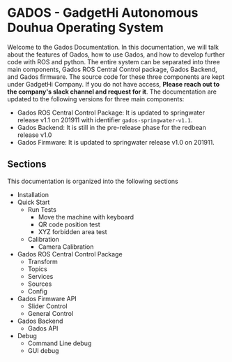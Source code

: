 # GADOS - GadgetHi Autonomous Douhua Operating System
Welcome to the Gados Documentation. In this documentation, we will talk about the features of Gados, how to use Gados, and how to develop further code with ROS and python. The entire system can be separated into three main components, Gados ROS Central Control package, Gados Backend, and Gados firmware. The source code for these three components are kept under GadgetHi Company. If you do not have access, **Please reach out to the company's slack channel and request for it**. The documentation are updated to the following versions for three main components:
* Gados ROS Central Control Package: It is updated to springwater release v1.1 on 201911 with identifier ```gados-springwater-v1.1```.
* Gados Backend: It is still in the pre-release phase for the redbean release v1.0
* Gados Firmware: It is updated to springwater release v1.0 on 201911.

## Sections
This documentation is organized into the following sections
*	Installation
*	Quick Start
	*	Run Tests
		*	Move the machine with keyboard
		*	QR code position test
		*	XYZ forbidden area test 	
	*	Calibration
		*	Camera Calibration
*	Gados ROS Central Control Package
	* 	Transform
	*	Topics
	*	Services
	*	Sources
	*	Config
*	Gados Firmware API
	*	Slider Control
	*	General Control
*	Gados Backend
	*	Gados API
*	Debug
	*	Command Line debug
	*	GUI debug






